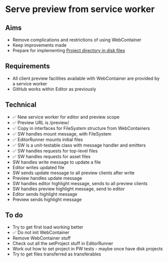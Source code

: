 Serve preview from service worker
=================================

Aims
----

- Remove complications and restrictions of using WebContainer
- Keep improvements made
- Prepare for implementing [Project directory in disk files](Project%20directory%20in%20disk%20files.md)

Requirements
------------

- All client preview facilities available with WebContainer are provided by a service worker
- GitHub works within Editor as previously

Technical
---------

- ✅ New service worker for editor and preview scope
- ✅ Preview URL is /preview/
- ✅ Copy in interfaces for FileSystem structure from WebContainers
- ✅ SW handles mount message, with FileSystem
- ✅ EditorRunner mounts initial files
- ✅ SW is a unit-testable class with message handler and emitters
- ✅ SW handles requests for top-level files
- ✅ SW handles requests for asset files
- SW handles write message to update a file
- Editor writes updated file
- SW sends update message to all preview clients after write
- Preview handles update message
- SW handles editor highlight message, sends to all preview clients
- SW handles preview highlight message, send to editor
- Editor sends highlight message
- Preview sends highlight message


To do
-----

- Try to get first load working better
- ✅ Do not init WebContainer
- Remove WebContainer stuff
- Check out all the setProject stuff in EditorRunner
- Work out how to set project in PW tests - maybe once have disk projects
- Try to get files transferred as transferables